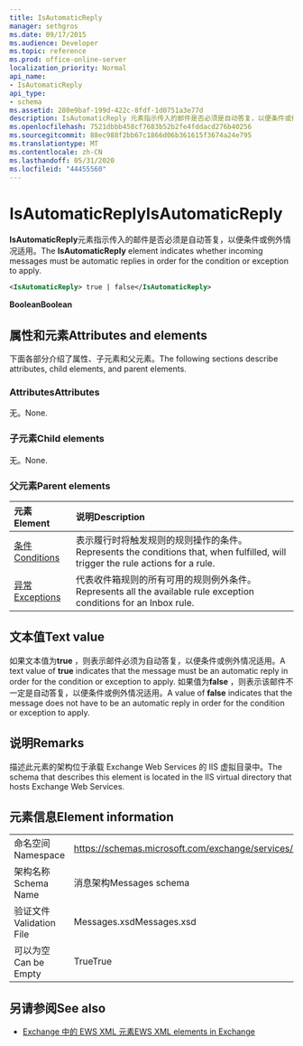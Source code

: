 ```yaml
---
title: IsAutomaticReply
manager: sethgros
ms.date: 09/17/2015
ms.audience: Developer
ms.topic: reference
ms.prod: office-online-server
localization_priority: Normal
api_name:
- IsAutomaticReply
api_type:
- schema
ms.assetid: 280e9baf-199d-422c-8fdf-1d0751a3e77d
description: IsAutomaticReply 元素指示传入的邮件是否必须是自动答复，以便条件或例外情况适用。
ms.openlocfilehash: 7521dbbb458cf7683b52b2fe4fddacd276b40256
ms.sourcegitcommit: 88ec988f2bb67c1866d06b361615f3674a24e795
ms.translationtype: MT
ms.contentlocale: zh-CN
ms.lasthandoff: 05/31/2020
ms.locfileid: "44455560"
---
```

# <a name="isautomaticreply"></a><span data-ttu-id="4c80b-103">IsAutomaticReply</span><span class="sxs-lookup"><span data-stu-id="4c80b-103">IsAutomaticReply</span></span>

<span data-ttu-id="4c80b-104">**IsAutomaticReply**元素指示传入的邮件是否必须是自动答复，以便条件或例外情况适用。</span><span class="sxs-lookup"><span data-stu-id="4c80b-104">The **IsAutomaticReply** element indicates whether incoming messages must be automatic replies in order for the condition or exception to apply.</span></span> 
  
```XML
<IsAutomaticReply> true | false</IsAutomaticReply>
```

 <span data-ttu-id="4c80b-105">**Boolean**</span><span class="sxs-lookup"><span data-stu-id="4c80b-105">**Boolean**</span></span>
## <a name="attributes-and-elements"></a><span data-ttu-id="4c80b-106">属性和元素</span><span class="sxs-lookup"><span data-stu-id="4c80b-106">Attributes and elements</span></span>

<span data-ttu-id="4c80b-107">下面各部分介绍了属性、子元素和父元素。</span><span class="sxs-lookup"><span data-stu-id="4c80b-107">The following sections describe attributes, child elements, and parent elements.</span></span>
  
### <a name="attributes"></a><span data-ttu-id="4c80b-108">Attributes</span><span class="sxs-lookup"><span data-stu-id="4c80b-108">Attributes</span></span>

<span data-ttu-id="4c80b-109">无。</span><span class="sxs-lookup"><span data-stu-id="4c80b-109">None.</span></span>
  
### <a name="child-elements"></a><span data-ttu-id="4c80b-110">子元素</span><span class="sxs-lookup"><span data-stu-id="4c80b-110">Child elements</span></span>

<span data-ttu-id="4c80b-111">无。</span><span class="sxs-lookup"><span data-stu-id="4c80b-111">None.</span></span>
  
### <a name="parent-elements"></a><span data-ttu-id="4c80b-112">父元素</span><span class="sxs-lookup"><span data-stu-id="4c80b-112">Parent elements</span></span>

|<span data-ttu-id="4c80b-113">**元素**</span><span class="sxs-lookup"><span data-stu-id="4c80b-113">**Element**</span></span>|<span data-ttu-id="4c80b-114">**说明**</span><span class="sxs-lookup"><span data-stu-id="4c80b-114">**Description**</span></span>|
|:-----|:-----|
|[<span data-ttu-id="4c80b-115">条件</span><span class="sxs-lookup"><span data-stu-id="4c80b-115">Conditions</span></span>](conditions.md) <br/> |<span data-ttu-id="4c80b-116">表示履行时将触发规则的规则操作的条件。</span><span class="sxs-lookup"><span data-stu-id="4c80b-116">Represents the conditions that, when fulfilled, will trigger the rule actions for a rule.</span></span>  <br/> |
|[<span data-ttu-id="4c80b-117">异常</span><span class="sxs-lookup"><span data-stu-id="4c80b-117">Exceptions</span></span>](exceptions.md) <br/> |<span data-ttu-id="4c80b-118">代表收件箱规则的所有可用的规则例外条件。</span><span class="sxs-lookup"><span data-stu-id="4c80b-118">Represents all the available rule exception conditions for an Inbox rule.</span></span>  <br/> |
   
## <a name="text-value"></a><span data-ttu-id="4c80b-119">文本值</span><span class="sxs-lookup"><span data-stu-id="4c80b-119">Text value</span></span>

<span data-ttu-id="4c80b-120">如果文本值为**true** ，则表示邮件必须为自动答复，以便条件或例外情况适用。</span><span class="sxs-lookup"><span data-stu-id="4c80b-120">A text value of **true** indicates that the message must be an automatic reply in order for the condition or exception to apply.</span></span> <span data-ttu-id="4c80b-121">如果值为**false** ，则表示该邮件不一定是自动答复，以便条件或例外情况适用。</span><span class="sxs-lookup"><span data-stu-id="4c80b-121">A value of **false** indicates that the message does not have to be an automatic reply in order for the condition or exception to apply.</span></span> 
  
## <a name="remarks"></a><span data-ttu-id="4c80b-122">说明</span><span class="sxs-lookup"><span data-stu-id="4c80b-122">Remarks</span></span>

<span data-ttu-id="4c80b-123">描述此元素的架构位于承载 Exchange Web Services 的 IIS 虚拟目录中。</span><span class="sxs-lookup"><span data-stu-id="4c80b-123">The schema that describes this element is located in the IIS virtual directory that hosts Exchange Web Services.</span></span>
  
## <a name="element-information"></a><span data-ttu-id="4c80b-124">元素信息</span><span class="sxs-lookup"><span data-stu-id="4c80b-124">Element information</span></span>

|||
|:-----|:-----|
|<span data-ttu-id="4c80b-125">命名空间</span><span class="sxs-lookup"><span data-stu-id="4c80b-125">Namespace</span></span>  <br/> |https://schemas.microsoft.com/exchange/services/2006/messages  <br/> |
|<span data-ttu-id="4c80b-126">架构名称</span><span class="sxs-lookup"><span data-stu-id="4c80b-126">Schema Name</span></span>  <br/> |<span data-ttu-id="4c80b-127">消息架构</span><span class="sxs-lookup"><span data-stu-id="4c80b-127">Messages schema</span></span>  <br/> |
|<span data-ttu-id="4c80b-128">验证文件</span><span class="sxs-lookup"><span data-stu-id="4c80b-128">Validation File</span></span>  <br/> |<span data-ttu-id="4c80b-129">Messages.xsd</span><span class="sxs-lookup"><span data-stu-id="4c80b-129">Messages.xsd</span></span>  <br/> |
|<span data-ttu-id="4c80b-130">可以为空</span><span class="sxs-lookup"><span data-stu-id="4c80b-130">Can be Empty</span></span>  <br/> |<span data-ttu-id="4c80b-131">True</span><span class="sxs-lookup"><span data-stu-id="4c80b-131">True</span></span>  <br/> |
   
## <a name="see-also"></a><span data-ttu-id="4c80b-132">另请参阅</span><span class="sxs-lookup"><span data-stu-id="4c80b-132">See also</span></span>



- [<span data-ttu-id="4c80b-133">Exchange 中的 EWS XML 元素</span><span class="sxs-lookup"><span data-stu-id="4c80b-133">EWS XML elements in Exchange</span></span>](ews-xml-elements-in-exchange.md)


